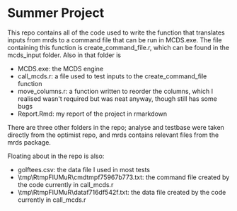 # Summer Project

This repo contains all of the code used to write the function that translates inputs from mrds to a command file that can be run in MCDS.exe. The file containing this function is create_command_file.r, which can be found in the mcds_input folder. Also in that folder is
- MCDS.exe: the MCDS engine
- call_mcds.r: a file used to test inputs to the create_command_file function
- move_columns.r: a function written to reorder the columns, which I realised wasn't required but was neat anyway, though still has some bugs
- Report.Rmd: my report of the project in rmarkdown

There are three other folders in the repo; analyse and testbase were taken directly from the optimist repo, and mrds contains relevant files from the mrds package.

Floating about in the repo is also:
- golftees.csv: the data file I used in most tests
- \tmp\RtmpFIUMuR\cmdtmpf75967b773.txt: the command file created by the code currently in call_mcds.r
- \tmp\RtmpFIUMuR\dataf716df542f.txt: the data file created by the code currently in call_mcds.r
